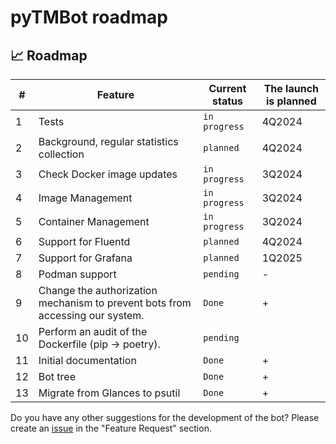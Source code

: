 # pyTMBot roadmap

## 📈 Roadmap

| #  | Feature                                                                       | Current status | The launch is planned |
|----|-------------------------------------------------------------------------------|----------------|-----------------------|
| 1  | Tests                                                                         | `in progress`  | 4Q2024                |
| 2  | Background, regular statistics collection                                     | `planned`      | 4Q2024                |
| 3  | Check Docker image updates                                                    | `in progress`  | 3Q2024                |
| 4  | Image Management                                                              | `in progress`  | 3Q2024                |
| 5  | Container Management                                                          | `in progress`  | 3Q2024                |
| 6  | Support for Fluentd                                                           | `planned`      | 4Q2024                |
| 7  | Support for Grafana                                                           | `planned`      | 1Q2025                |
| 8  | Podman support                                                                | `pending`      | -                     |
| 9  | Change the authorization mechanism to prevent bots from accessing our system. | `Done`         | +                     |
| 10 | Perform an audit of the Dockerfile (pip -> poetry).                           | `pending`      |                       |
| 11 | Initial documentation                                                         | `Done`         | +                     |
| 12 | Bot tree                                                                      | `Done`         | +                     |
| 13 | Migrate from Glances to psutil                                                | `Done`         | +                     |

Do you have any other suggestions for the development of the bot? Please create
an [issue](https://github.com/orenlab/pytmbot/issues/new/choose) in the "Feature Request" section.
